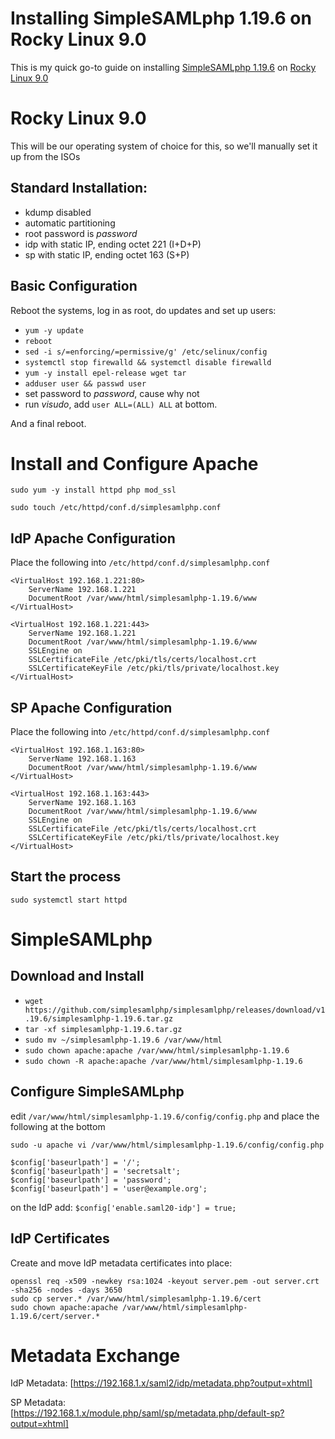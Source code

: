 # Installing SimpleSAMLphp 1.19.6 on Rocky Linux 9.0
This is my quick go-to guide on installing [SimpleSAMLphp 1.19.6](https://github.com/simplesamlphp/simplesamlphp/releases/download/v1.19.6/simplesamlphp-1.19.6.tar.gz) on [Rocky Linux 9.0](https://download.rockylinux.org/pub/rocky/9/isos/x86_64/Rocky-9.0-20220805.0-x86_64-minimal.iso)

# Rocky Linux 9.0
This will be our operating system of choice for this, so we'll manually set it up from the ISOs

## Standard Installation:
- kdump disabled
- automatic partitioning
- root password is _password_
- idp with static IP, ending octet 221 (I+D+P)
- sp with static IP, ending octet 163 (S+P)

## Basic Configuration
Reboot the systems, log in as root, do updates and set up users:
- ```yum -y update```
- ```reboot```
- ```sed -i s/=enforcing/=permissive/g' /etc/selinux/config```
- ```systemctl stop firewalld && systemctl disable firewalld```
- ```yum -y install epel-release wget tar```
- ```adduser user && passwd user```
- set password to _password_, cause why not
- run _visudo_, add ```user ALL=(ALL) ALL``` at bottom.

And a final reboot.

# Install and Configure Apache
```sudo yum -y install httpd php mod_ssl```

```sudo touch /etc/httpd/conf.d/simplesamlphp.conf```

## IdP Apache Configuration
Place the following into ```/etc/httpd/conf.d/simplesamlphp.conf```
```
<VirtualHost 192.168.1.221:80>
    ServerName 192.168.1.221
    DocumentRoot /var/www/html/simplesamlphp-1.19.6/www
</VirtualHost>

<VirtualHost 192.168.1.221:443>
    ServerName 192.168.1.221
    DocumentRoot /var/www/html/simplesamlphp-1.19.6/www
    SSLEngine on
    SSLCertificateFile /etc/pki/tls/certs/localhost.crt
    SSLCertificateKeyFile /etc/pki/tls/private/localhost.key
</VirtualHost>
```

## SP Apache Configuration
Place the following into ```/etc/httpd/conf.d/simplesamlphp.conf```
```
<VirtualHost 192.168.1.163:80>
    ServerName 192.168.1.163
    DocumentRoot /var/www/html/simplesamlphp-1.19.6/www
</VirtualHost>

<VirtualHost 192.168.1.163:443>
    ServerName 192.168.1.163
    DocumentRoot /var/www/html/simplesamlphp-1.19.6/www
    SSLEngine on
    SSLCertificateFile /etc/pki/tls/certs/localhost.crt
    SSLCertificateKeyFile /etc/pki/tls/private/localhost.key
</VirtualHost>
```

## Start the process

```sudo systemctl start httpd```

# SimpleSAMLphp

## Download and Install
- ```wget https://github.com/simplesamlphp/simplesamlphp/releases/download/v1.19.6/simplesamlphp-1.19.6.tar.gz```
- ```tar -xf simplesamlphp-1.19.6.tar.gz```
- ```sudo mv ~/simplesamlphp-1.19.6 /var/www/html```
- ```sudo chown apache:apache /var/www/html/simplesamlphp-1.19.6```
- ```sudo chown -R apache:apache /var/www/html/simplesamlphp-1.19.6```

## Configure SimpleSAMLphp
edit ```/var/www/html/simplesamlphp-1.19.6/config/config.php``` and place the following at the bottom

```sudo -u apache vi /var/www/html/simplesamlphp-1.19.6/config/config.php```

```
$config['baseurlpath'] = '/';
$config['baseurlpath'] = 'secretsalt';
$config['baseurlpath'] = 'password';
$config['baseurlpath'] = 'user@example.org';
```
on the IdP add: ```$config['enable.saml20-idp'] = true;```

## IdP Certificates
Create and move IdP metadata certificates into place:
```
openssl req -x509 -newkey rsa:1024 -keyout server.pem -out server.crt -sha256 -nodes -days 3650
sudo cp server.* /var/www/html/simplesamlphp-1.19.6/cert
sudo chown apache:apache /var/www/html/simplesamlphp-1.19.6/cert/server.*
```

# Metadata Exchange
IdP Metadata: [https://192.168.1.x/saml2/idp/metadata.php?output=xhtml]

SP Metadata: [https://192.168.1.x/module.php/saml/sp/metadata.php/default-sp?output=xhtml]
